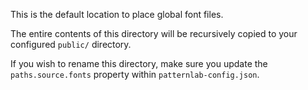 This is the default location to place global font files.

The entire contents of this directory will be recursively copied to your configured `public/` directory.

If you wish to rename this directory, make sure you update the `paths.source.fonts` property within `patternlab-config.json`.
